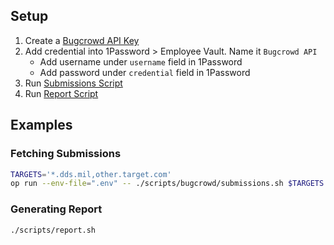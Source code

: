 
## Setup

1. Create a [Bugcrowd API Key](https://tracker.bugcrowd.com/user/api_credentials)
2. Add credential into 1Password > Employee Vault. Name it `Bugcrowd API`
    - Add username under `username` field in 1Password
    - Add password under `credential` field in 1Password
3. Run [Submissions Script](#fetching-submissions)
4. Run [Report Script](#generating-report)

## Examples

### Fetching Submissions

```bash
TARGETS='*.dds.mil,other.target.com'
op run --env-file=".env" -- ./scripts/bugcrowd/submissions.sh $TARGETS
```

### Generating Report

```bash
./scripts/report.sh
```
